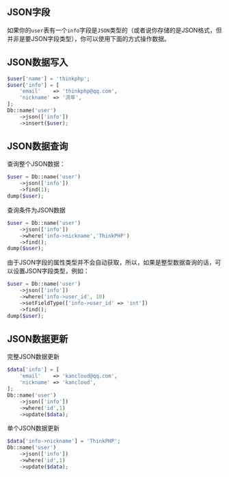 ## JSON字段

如果你的`user`表有一个`info`字段是`JSON`类型的（或者说你存储的是JSON格式，但并非是要JSON字段类型），你可以使用下面的方式操作数据。

## JSON数据写入

```php
$user['name'] = 'thinkphp';
$user['info'] = [
	'email'    => 'thinkphp@qq.com',
	'nickname' => '流年',
];
Db::name('user')
	->json(['info'])
	->insert($user);
```

## JSON数据查询

查询整个JSON数据：

```php
$user = Db::name('user')
	->json(['info'])
	->find(1);
dump($user);
```

查询条件为JSON数据

```php
$user = Db::name('user')
	->json(['info'])
    ->where('info->nickname','ThinkPHP')
	->find();
dump($user);
```

由于JSON字段的属性类型并不会自动获取，所以，如果是整型数据查询的话，可以设置JSON字段类型，例如：

```php
$user = Db::name('user')
	->json(['info'])
    ->where('info->user_id', 10)
	->setFieldType(['info->user_id' => 'int'])
	->find();
dump($user);
```

## JSON数据更新

完整JSON数据更新

```php
$data['info'] = [
	'email'    => 'kancloud@qq.com',
	'nickname' => 'kancloud',
];
Db::name('user')
	->json(['info'])
    ->where('id',1)
	->update($data);
```

单个JSON数据更新

```php
$data['info->nickname'] = 'ThinkPHP';
Db::name('user')
	->json(['info'])
    ->where('id',1)
	->update($data);
```



